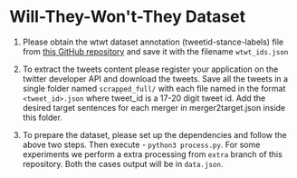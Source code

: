 # Will-They-Won't-They Dataset

1. Please obtain the wtwt dataset annotation (tweetid-stance-labels) file from [this GitHub repository](https://github.com/cambridge-wtwt/acl2020-wtwt-tweets) and save it with the filename `wtwt_ids.json`

2. To extract the tweets content please register your application on the twitter developer API and download the tweets. Save all the tweets in a single folder named `scrapped_full/` with each file named in the format `<tweet_id>.json` where tweet_id is a 17-20 digit tweet id. Add the desired target sentences for each merger in merger2target.json inside this folder.

3. To prepare the dataset, please set up the dependencies and follow the above two steps. Then execute - `python3 process.py`. For some experiments we perform a extra processing from `extra` branch of this repository. Both the cases output will be in `data.json`.

